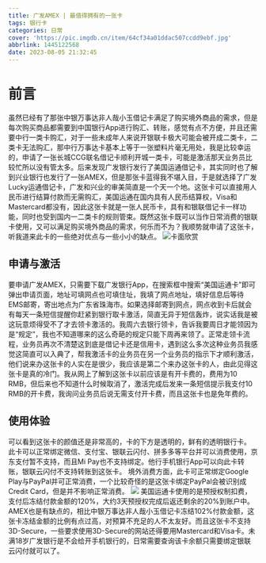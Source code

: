 ```yaml
---
title: 广发AMEX | 最值得拥有的一张卡
tags: 银行卡
categories: 日常
cover: 'https://pic.imgdb.cn/item/64cf34a01ddac507ccdd9ebf.jpg'
abbrlink: 1445122568
date: 2023-08-05 21:32:45
---
```

# 前言
虽然已经有了那张中银万事达非人哉小玉借记卡满足了购买境外商品的需求，但是每次购买商品都需要到中国银行App进行购汇、转账，感觉有点不方便，并且还需要中行一类卡购汇，对于一些未成年人来说开银联卡极大可能会被开成二类卡，二类卡无法购汇，那中行万事达卡基本上等于一张塑料片毫无用处，我是比较幸运的，申请了一张长城CCG联名借记卡顺利开城一类卡，可能是激活那天业务员比较忙所以没有管太多。后来发现广发银行发行了美国运通借记卡，其实同时也了解到兴业银行也发行了一张AMEX，但是那张卡蓝得我不堪入目，于是就选择了广发Lucky运通借记卡，广发和兴业的审美简直是一个天一个地。这张卡可以直接用人民币进行结算付款而无需购汇，美国运通在国内具有人民币结算权，Visa和Mastercard都没有，因此这张卡就是一张人民币卡，具有和银联借记卡一样功能，同时也受到国内一二类卡的规则管束。既然这张卡既可以当作日常消费的银联卡使用，又可以满足购买境外商品的需求，何乐而不为？我顺势就申请了这张卡，听我道来此卡的一些绝对优点与一些小小的缺点。
![卡面欣赏](https://pic.imgdb.cn/item/64cf34a01ddac507ccdd9ebf.jpg)

## 申请与激活
要申请广发AMEX，只需要下载广发银行App，在搜索框中搜索“美国运通卡”即可弹出申请页面，地址可填网点也可填住址，我填了网点地址，填好信息后等待EMS邮寄，寄出地点为广东省珠海市。如果选择邮寄到网点，网点收到卡后就会有每天一条短信提醒你赶紧到银行取卡激活，简直无异于短信轰炸，说实话我是被这玩意烦得受不了才去领卡激活的。我周六去银行领卡，告诉我要周日才能领因为是“规定”，我也不知道哪来的这么奇葩的规定只能下周再来领了。正常走领卡流程，业务员再次不清楚这到底是借记卡还是信用卡，遇到这么多次这种业务员我感觉这简直可以入典了，帮我激活卡的业务员在另一个业务员的指示下才顺利激活，他们说来办这张卡的人实在是很少，我应该是第二个来办这张卡的人，由此见得这张卡是真的冷门。我从网上了解到这张卡以前应该是有开卡费的，费用为10 RMB，但后来也不知道什么时候取消了，激活完成后发来一条短信提示我支付10 RMB的开卡费，我询问业务员后说无需支付开卡费，而且这张卡也是免年费的。

## 使用体验
可以看到这张卡的颜值还是非常高的，卡的下方是透明的，鲜有的透明银行卡。
此卡可以正常绑定微信、支付宝、银联云闪付、拼多多等平台并可以消费使用，京东支付暂不支持，而且Mi Pay也不支持绑定。他行手机银行App可以向此卡转账，银联云闪付不支持转账到这张卡。
境外消费方面，此卡可正常绑定Google Play与PayPal并可正常消费，一个比较奇怪的是这张卡绑定PayPal会被识别成Credit Card，但是并不影响正常消费。
![](https://pic.imgdb.cn/item/64cf35541ddac507ccdf3ff8.jpg)
美国运通卡使用的是预授权制扣费，支付后冻结付款金额的120%，大约3天预授权完成后返还剩余的20%到账户中。AMEX也是有缺点的，相比中银万事达非人哉小玉借记卡冻结102%付款金额，这张卡冻结金额的比例有点过高，对预算不充足的人不太友好。而且这张卡不支持3D-Secure，一些要求使用3D-Secure的网站还得要用Mastercard和Visa卡。未满18岁广发银行是不会给开手机银行的，日常需要查询该卡余额只需要绑定银联云闪付就可以了。